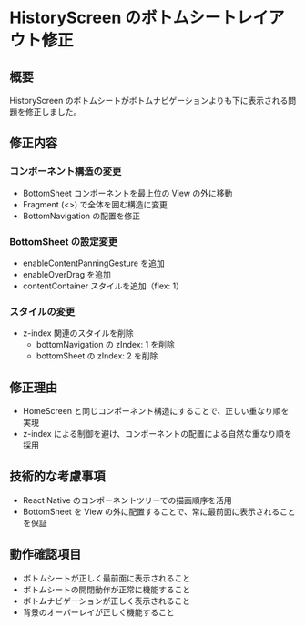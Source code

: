 # HistoryScreen のボトムシートレイアウト修正

## 概要
HistoryScreen のボトムシートがボトムナビゲーションよりも下に表示される問題を修正しました。

## 修正内容

### コンポーネント構造の変更
- BottomSheet コンポーネントを最上位の View の外に移動
- Fragment (<>) で全体を囲む構造に変更
- BottomNavigation の配置を修正

### BottomSheet の設定変更
- enableContentPanningGesture を追加
- enableOverDrag を追加
- contentContainer スタイルを追加（flex: 1）

### スタイルの変更
- z-index 関連のスタイルを削除
  - bottomNavigation の zIndex: 1 を削除
  - bottomSheet の zIndex: 2 を削除

## 修正理由
- HomeScreen と同じコンポーネント構造にすることで、正しい重なり順を実現
- z-index による制御を避け、コンポーネントの配置による自然な重なり順を採用

## 技術的な考慮事項
- React Native のコンポーネントツリーでの描画順序を活用
- BottomSheet を View の外に配置することで、常に最前面に表示されることを保証

## 動作確認項目
- ボトムシートが正しく最前面に表示されること
- ボトムシートの開閉動作が正常に機能すること
- ボトムナビゲーションが正しく表示されること
- 背景のオーバーレイが正しく機能すること
